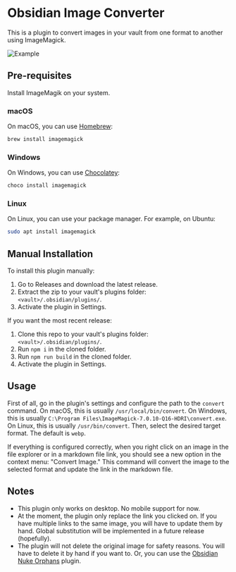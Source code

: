 # Obsidian Image Converter

This is a plugin to convert images in your vault from one format to another using ImageMagick.

![Example](https://github.com/THeK3nger/obsidian-image-converter/assets/133159/6ab8b248-4def-4add-898a-6d6c8f7345fb)

## Pre-requisites

Install ImageMagik on your system.

### macOS

On macOS, you can use [Homebrew](https://brew.sh/):

```bash
brew install imagemagick
```

### Windows

On Windows, you can use [Chocolatey](https://chocolatey.org/):

```bash
choco install imagemagick
```

### Linux

On Linux, you can use your package manager. For example, on Ubuntu:

```bash
sudo apt install imagemagick
```

## Manual Installation

To install this plugin manually:

1. Go to Releases and download the latest release.
2. Extract the zip to your vault's plugins folder: `<vault>/.obsidian/plugins/`.
3. Activate the plugin in Settings.

If you want the most recent release:

1. Clone this repo to your vault's plugins folder: `<vault>/.obsidian/plugins/`.
2. Run `npm i` in the cloned folder.
3. Run `npm run build` in the cloned folder.
4. Activate the plugin in Settings.

## Usage

First of all, go in the plugin's settings and configure the path to the `convert` command. On macOS, this is usually `/usr/local/bin/convert`. On Windows, this is usually `C:\Program Files\ImageMagick-7.0.10-Q16-HDRI\convert.exe`. On Linux, this is usually `/usr/bin/convert`. Then, select the desired target format. The default is `webp`.

If everything is configured correctly, when you right click on an image in the file explorer or in a markdown file link, you should see a new option in the context menu: "Convert Image." This command will convert the image to the selected format and update the link in the markdown file.

## Notes

-   This plugin only works on desktop. No mobile support for now.
-   At the moment, the plugin only replace the link you clicked on. If you have multiple links to the same image, you will have to update them by hand. Global substitution will be implemented in a future release (hopefully).
-   The plugin will not delete the original image for safety reasons. You will have to delete it by hand if you want to. Or, you can use the [Obsidian Nuke Orphans](https://github.com/sandorex/nuke-orphans-plugin) plugin.
